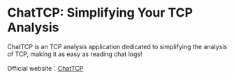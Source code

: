 # ChatTCP: Simplifying Your TCP Analysis

ChatTCP is an TCP analysis application dedicated to simplifying the analysis of TCP, making it as easy as reading chat logs!

Official website：[ChatTCP](https://chattcp.com)
